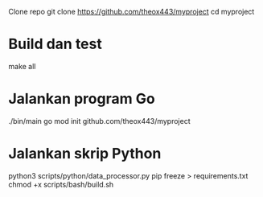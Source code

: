 Clone repo
git clone https://github.com/theox443/myproject
cd myproject

# Build dan test
make all

# Jalankan program Go
./bin/main
go mod init github.com/theox443/myproject

# Jalankan skrip Python
python3 scripts/python/data_processor.py
pip freeze > requirements.txt
chmod +x scripts/bash/build.sh
